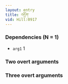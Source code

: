 ```yaml
---
layout: entry
title: འདྲོག་
vid: Hill:0917
---
```

### Dependencies (N = 1)
* `arg1` 1


### Two overt arguments


### Three overt arguments
